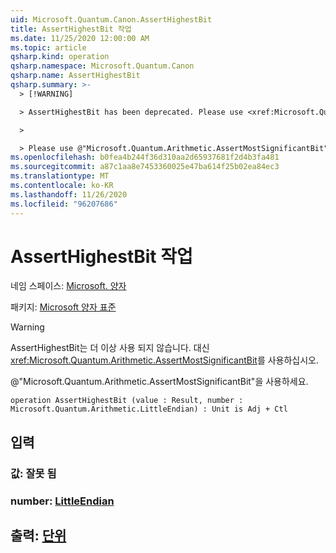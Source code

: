 ```yaml
---
uid: Microsoft.Quantum.Canon.AssertHighestBit
title: AssertHighestBit 작업
ms.date: 11/25/2020 12:00:00 AM
ms.topic: article
qsharp.kind: operation
qsharp.namespace: Microsoft.Quantum.Canon
qsharp.name: AssertHighestBit
qsharp.summary: >-
  > [!WARNING]

  > AssertHighestBit has been deprecated. Please use <xref:Microsoft.Quantum.Arithmetic.AssertMostSignificantBit> instead.

  >

  > Please use @"Microsoft.Quantum.Arithmetic.AssertMostSignificantBit".
ms.openlocfilehash: b0fea4b244f36d310aa2d65937681f2d4b3fa481
ms.sourcegitcommit: a87c1aa8e7453360025e47ba614f25b02ea84ec3
ms.translationtype: MT
ms.contentlocale: ko-KR
ms.lasthandoff: 11/26/2020
ms.locfileid: "96207686"
---
```

# <a name="asserthighestbit-operation"></a>AssertHighestBit 작업

네임 스페이스: [Microsoft. 양자](xref:Microsoft.Quantum.Canon)

패키지: [Microsoft 양자 표준](https://nuget.org/packages/Microsoft.Quantum.Standard)


> [!WARNING]
> AssertHighestBit는 더 이상 사용 되지 않습니다. 대신 <xref:Microsoft.Quantum.Arithmetic.AssertMostSignificantBit>를 사용하십시오.
>
> @"Microsoft.Quantum.Arithmetic.AssertMostSignificantBit"을 사용하세요.



```qsharp
operation AssertHighestBit (value : Result, number : Microsoft.Quantum.Arithmetic.LittleEndian) : Unit is Adj + Ctl
```


## <a name="input"></a>입력

### <a name="value--__invalidresult__"></a>값: __잘못 <Result> 됨__




### <a name="number--littleendian"></a>number: [LittleEndian](xref:Microsoft.Quantum.Arithmetic.LittleEndian)





## <a name="output--unit"></a>출력: [단위](xref:microsoft.quantum.lang-ref.unit)


